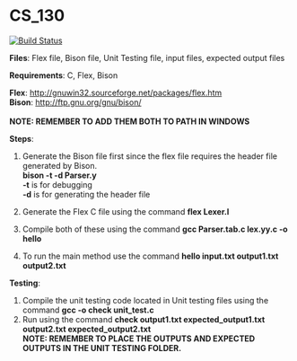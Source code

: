 # CS_130

[![Build Status](https://travis-ci.com/Mazereon/CS_130.svg?token=5UwYrrDuwqoi1qu46f5D&branch=master)](https://travis-ci.com/Mazereon/CS_130)

**Files**: Flex file, Bison file, Unit Testing file, input files, expected output files  <br/>

**Requirements**: C, Flex, Bison

**Flex**: http://gnuwin32.sourceforge.net/packages/flex.htm  <br/>
**Bison**: http://ftp.gnu.org/gnu/bison/  <br/>  <br/>
**NOTE: REMEMBER TO ADD THEM BOTH TO PATH IN WINDOWS**

**Steps**:
1.  Generate the Bison file first since the flex file requires the header file generated by Bison. <br/>
	**bison -t -d Parser.y** <br/>
	**-t** is for debugging <br/>
	**-d** is for generating the header file
	
2.	Generate the Flex C file using the command **flex Lexer.l**
3.  Compile both of these using the command **gcc Parser.tab.c lex.yy.c -o hello**
4.  To run the main method use the command **hello input.txt output1.txt output2.txt**  <br/>

**Testing**:
1.  Compile the unit testing code located in Unit testing files using the command **gcc -o check unit_test.c**
2.  Run using the command **check output1.txt expected_output1.txt output2.txt expected_output2.txt** <br/>
**NOTE: REMEMBER TO PLACE THE OUTPUTS AND EXPECTED OUTPUTS IN THE UNIT TESTING FOLDER.**